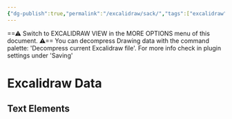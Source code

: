 ```yaml
---
{"dg-publish":true,"permalink":"/excalidraw/sack/","tags":["excalidraw"],"created":"2025-02-28T12:51:26.074-05:00","updated":"2025-03-16T01:11:06.750-04:00"}
---
```


==⚠  Switch to EXCALIDRAW VIEW in the MORE OPTIONS menu of this document. ⚠== You can decompress Drawing data with the command palette: 'Decompress current Excalidraw file'. For more info check in plugin settings under 'Saving'


# Excalidraw Data

## Text Elements

